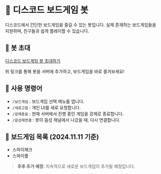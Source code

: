 # 🎲 디스코드 보드게임 봇

디스코드에서 간단한 보드게임을 즐길 수 있는 봇입니다. 실제 존재하는 보드게임들을 지원하며, 친구들과 쉽게 플레이할 수 있습니다.

## 🤝 봇 초대

[디스코드 보드게임 봇 초대하기](https://koreanbots.dev/bots/952896575145930773)

위 링크를 통해 봇을 서버에 추가하고, 보드게임을 바로 즐겨보세요!

## 🔧 사용 명령어

- `/보드게임` : 보드게임 선택 메뉴를 엽니다.
- `/새로고침` : 개인 UI를 새로 요청합니다.
- `/강제종료` : 현재 서버에서 진행 중인 게임을 강제로 종료합니다.
- `/음성재연결` : 봇이 음성 채널에서 나갔을 때, 다시 연결합니다.

## 📝 보드게임 목록 (2024.11.11 기준)

- 스파이체크
- 스파이폴

> **추후 추가 예정**: 지속적으로 새로운 보드게임이 추가될 예정입니다.
